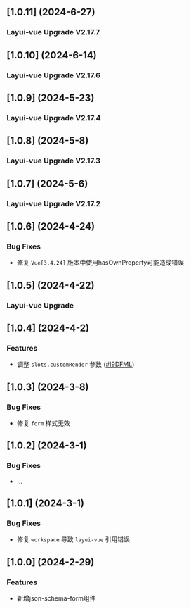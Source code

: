 ## [1.0.11] (2024-6-27)

### Layui-vue Upgrade V2.17.7

## [1.0.10] (2024-6-14)

### Layui-vue Upgrade V2.17.6

## [1.0.9] (2024-5-23)

### Layui-vue Upgrade V2.17.4

## [1.0.8] (2024-5-8)

### Layui-vue Upgrade V2.17.3

## [1.0.7] (2024-5-6)

### Layui-vue Upgrade V2.17.2

## [1.0.6] (2024-4-24)

### Bug Fixes
* 修复 `Vue[3.4.24]` 版本中使用hasOwnProperty可能造成错误

## [1.0.5] (2024-4-22)

### Layui-vue Upgrade

## [1.0.4] (2024-4-2)

### Features
* 调整 `slots.customRender` 参数 ([#I9DFML](https://gitee.com/layui-vue/layui-vue/issues/I9DFML#note_26279350_link))

## [1.0.3] (2024-3-8)

### Bug Fixes
* 修复 `form` 样式无效

## [1.0.2] (2024-3-1)

### Bug Fixes
* ...

## [1.0.1] (2024-3-1)

### Bug Fixes
* 修复 `workspace` 导致 `layui-vue` 引用错误

## [1.0.0] (2024-2-29)

### Features
* 新增json-schema-form组件
